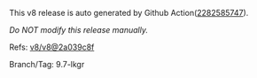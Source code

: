 This v8 release is auto generated by Github Action([2282585747][2]).

_Do NOT modify this release manually._

Refs: [v8/v8@2a039c8f][1]

Branch/Tag: 9.7-lkgr

[1]: https://github.com/v8/v8/tree/2a039c8fa5563393bd551d208adf1511d9dff30c
[2]: https://github.com/medns/docker-test/actions/runs/2282585747